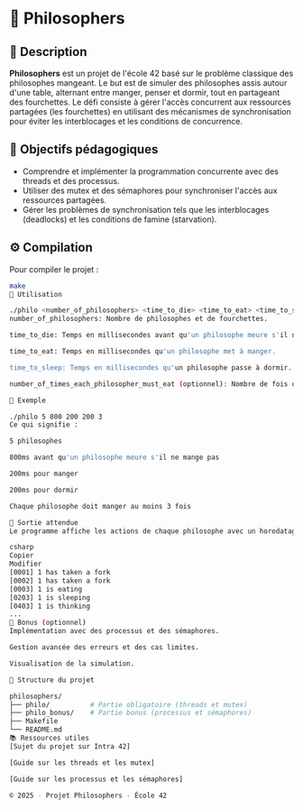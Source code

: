 # 🧠 Philosophers

## 📘 Description

**Philosophers** est un projet de l'école 42 basé sur le problème classique des philosophes mangeant. Le but est de simuler des philosophes assis autour d'une table, alternant entre manger, penser et dormir, tout en partageant des fourchettes. Le défi consiste à gérer l'accès concurrent aux ressources partagées (les fourchettes) en utilisant des mécanismes de synchronisation pour éviter les interblocages et les conditions de concurrence.

## 🎯 Objectifs pédagogiques

- Comprendre et implémenter la programmation concurrente avec des threads et des processus.
- Utiliser des mutex et des sémaphores pour synchroniser l'accès aux ressources partagées.
- Gérer les problèmes de synchronisation tels que les interblocages (deadlocks) et les conditions de famine (starvation).

## ⚙️ Compilation

Pour compiler le projet :

```bash
make
🚀 Utilisation

./philo <number_of_philosophers> <time_to_die> <time_to_eat> <time_to_sleep> [number_of_times_each_philosopher_must_eat]
number_of_philosophers: Nombre de philosophes et de fourchettes.

time_to_die: Temps en millisecondes avant qu'un philosophe meure s'il ne commence pas à manger.

time_to_eat: Temps en millisecondes qu'un philosophe met à manger.

time_to_sleep: Temps en millisecondes qu'un philosophe passe à dormir.

number_of_times_each_philosopher_must_eat (optionnel): Nombre de fois que chaque philosophe doit manger avant que la simulation se termine.

🧪 Exemple

./philo 5 800 200 200 3
Ce qui signifie :

5 philosophes

800ms avant qu'un philosophe meure s'il ne mange pas

200ms pour manger

200ms pour dormir

Chaque philosophe doit manger au moins 3 fois

📝 Sortie attendue
Le programme affiche les actions de chaque philosophe avec un horodatage :

csharp
Copier
Modifier
[0001] 1 has taken a fork
[0002] 1 has taken a fork
[0003] 1 is eating
[0203] 1 is sleeping
[0403] 1 is thinking
...
🧩 Bonus (optionnel)
Implémentation avec des processus et des sémaphores.

Gestion avancée des erreurs et des cas limites.

Visualisation de la simulation.

📁 Structure du projet

philosophers/
├── philo/          # Partie obligatoire (threads et mutex)
├── philo_bonus/    # Partie bonus (processus et sémaphores)
├── Makefile
└── README.md
📚 Ressources utiles
[Sujet du projet sur Intra 42]

[Guide sur les threads et les mutex]

[Guide sur les processus et les sémaphores]

© 2025 - Projet Philosophers - École 42